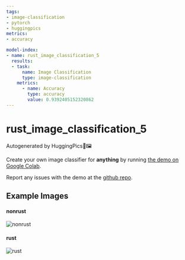 ```yaml
---
tags:
- image-classification
- pytorch
- huggingpics
metrics:
- accuracy

model-index:
- name: rust_image_classification_5
  results:
  - task:
      name: Image Classification
      type: image-classification
    metrics:
      - name: Accuracy
        type: accuracy
        value: 0.9392405152320862
---
```


# rust_image_classification_5


Autogenerated by HuggingPics🤗🖼️

Create your own image classifier for **anything** by running [the demo on Google Colab](https://colab.research.google.com/github/nateraw/huggingpics/blob/main/HuggingPics.ipynb).

Report any issues with the demo at the [github repo](https://github.com/nateraw/huggingpics).


## Example Images


#### nonrust

![nonrust](images/nonrust.png)

#### rust

![rust](images/rust.png)